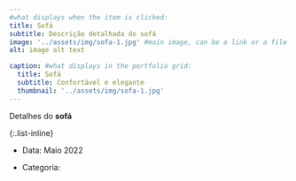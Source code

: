 ```yaml
---
#what displays when the item is clicked:
title: Sofá
subtitle: Descrição detalhada do sofá
image: '../assets/img/sofa-1.jpg' #main image, can be a link or a file in assets/img/portfolio
alt: image alt text

caption: #what displays in the portfolio grid:
  title: Sofá
  subtitle: Confortável e elegante
  thumbnail: '../assets/img/sofa-1.jpg'
---
```


Detalhes do **sofá**

<!-- optional info list (delete if not using): -->

{:.list-inline}

- Data: Maio 2022
<!-- - Cidade: Astolfo Dutra -->
- Categoria:
